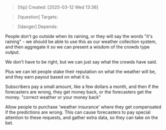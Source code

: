 
>[!tip] Created: [2025-03-12 Wed 13:36]

>[!question] Targets: 

>[!danger] Depends: 

People don't go outside when its raining, or they will say the words "it's raining" - we should be able to use this as our weather collection system, and then aggregate it so we can present a wisdom of the crowds type output.

We don't have to be right, but we can just say what the crowds have said.

Plus we can let people stake their reputation on what the weather will be, and they earn payout based on what it is.

Subscribers pay a small amount, like a few dollars a month, and then if the forecasters are wrong, they get money back, or the forecasters get the money.  "correct weather or your money back"

Allow people to purchase 'weather insurance' where they get compensated if the predictions are wrong.  This can cause forecasters to pay special attention to these requests, and gather extra data, so they can take on the bet.